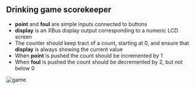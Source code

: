 ## Drinking game scorekeeper

- **point** and **foul** are simple inputs connected to buttons
- **display** is an XBus display output corresponding to a numeric LCD screen
- The counter should keep tract of a count, starting at 0, and ensure that **display** is always showing the current value
- When **point** is pushed the count should be incremented by 1
- When **foul** is pushed the count should be decremented by 2, but not below 0

![game](https://user-images.githubusercontent.com/16778468/136453960-62bc966c-b757-4191-a488-d21ecb2d1e24.JPG)